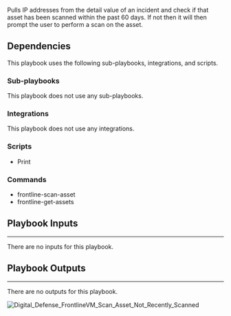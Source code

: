 Pulls IP addresses from the detail value of an incident and check if that asset has been scanned within the past 60 days. If not then it will then prompt the user to perform a scan on the asset.

## Dependencies
This playbook uses the following sub-playbooks, integrations, and scripts.

### Sub-playbooks
This playbook does not use any sub-playbooks.

### Integrations
This playbook does not use any integrations.

### Scripts
* Print

### Commands
* frontline-scan-asset
* frontline-get-assets

## Playbook Inputs
---
There are no inputs for this playbook.

## Playbook Outputs
---
There are no outputs for this playbook.

![Digital_Defense_FrontlineVM_Scan_Asset_Not_Recently_Scanned](https://github.com/demisto/content/blob/77dfca704d8ac34940713c1737f89b07a5fc2b9d/images/playbooks/Digital_Defense_FrontlineVM_Scan_Asset_Not_Recently_Scanned.png)
